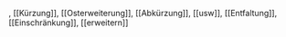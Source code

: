 , [[Kürzung]], [[Osterweiterung]], [[Abkürzung]], [[usw]], [[Entfaltung]], [[Einschränkung]], [[erweitern]]